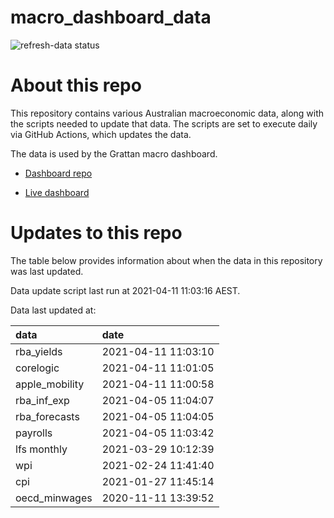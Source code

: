 
<!-- README.md is generated from README.Rmd. Please edit that file -->

# macro\_dashboard\_data

<!-- badges: start -->

![refresh-data
status](https://github.com/MattCowgill/macro_dashboard_data/workflows/refresh-data/badge.svg)

<!-- badges: end -->

# About this repo

This repository contains various Australian macroeconomic data, along
with the scripts needed to update that data. The scripts are set to
execute daily via GitHub Actions, which updates the data.

The data is used by the Grattan macro dashboard.

  - [Dashboard repo](https://github.com/grattan/macrodashboard)

  - [Live dashboard](https://mattcowgill.shinyapps.io/macrodashboard/)

# Updates to this repo

The table below provides information about when the data in this
repository was last updated.

Data update script last run at 2021-04-11 11:03:16 AEST.

Data last updated at:

| data            | date                |
| :-------------- | :------------------ |
| rba\_yields     | 2021-04-11 11:03:10 |
| corelogic       | 2021-04-11 11:01:05 |
| apple\_mobility | 2021-04-11 11:00:58 |
| rba\_inf\_exp   | 2021-04-05 11:04:07 |
| rba\_forecasts  | 2021-04-05 11:04:05 |
| payrolls        | 2021-04-05 11:03:42 |
| lfs monthly     | 2021-03-29 10:12:39 |
| wpi             | 2021-02-24 11:41:40 |
| cpi             | 2021-01-27 11:45:14 |
| oecd\_minwages  | 2020-11-11 13:39:52 |
